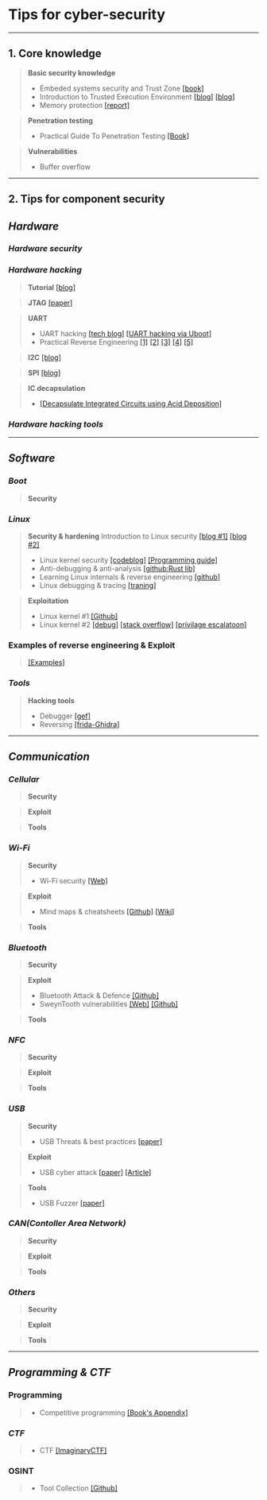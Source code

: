# Tips for cyber-security

***
## 1. Core knowledge
> **Basic security knowledge**
> - Embeded systems security and Trust Zone [[book]](https://embeddedsecurity.io/introduction)
> - Introduction to Trusted Execution Environment [[blog]](https://sergioprado.blog/introduction-to-trusted-execution-environment-tee-arm-trustzone/) [[blog]](https://www.riscure.com/tee-security-samsung-teegris-part-1/)
> - Memory protection [[report]](https://cyber-itl.org/2019/08/26/iot-data-writeup.html)

> **Penetration testing**
> - Practical Guide To Penetration Testing [[Book]](https://gbhackers.com/wp-content/uploads/2022/08/The-Hacker-Playbook-2_-Practical-Guide-To-Penetration-Testing-PDFDrive-.pdf)

> **Vulnerabilities**
> - Buffer overflow

***
## 2. Tips for component security
## ***Hardware***
### ***Hardware security***
### ***Hardware hacking***
> **Tutorial** [[blog]](https://ivanorsolic.github.io/tags/hardware-hacking/ "Hardware Hacking")

> **JTAG** [[paper]](https://www.researchgate.net/publication/329373688_Exploiting_JTAG_and_its_mitigation_in_IOT_A_survey "Exploiting JTAG and its mitigation in IOT: A survey")

> **UART** 
> - UART hacking [[tech blog]](https://web.archive.org/web/20210116054244/https://techblog.mediaservice.net/2019/03/a-journey-into-iot-hardware-hacking-uart/ "A journey into IoT – Hardware hacking: UART")  [[UART hacking via Uboot]](https://voidstarsec.com/blog/uart-uboot-and-usb)
> - Practical Reverse Engineering [[1]](https://jcjc-dev.com/2016/04/08/reversing-huawei-router-1-find-uart/)  [[2]](https://jcjc-dev.com/2016/04/29/reversing-huawei-router-2-scouting-firmware/) [[3]](https://jcjc-dev.com/2016/05/23/reversing-huawei-3-sniffing/) [[4]](https://jcjc-dev.com/2016/06/08/reversing-huawei-4-dumping-flash/) [[5]](https://jcjc-dev.com/2016/12/14/reversing-huawei-5-reversing-firmware/)

> **I2C** [[blog]](https://security.humanativaspa.it/a-journey-into-iot-chip-identification-busside-and-i2c/ "A journey into IoT – Chip identification, BUSSide, and I2C")

> **SPI** [[blog]](https://www.iotpentest.com/2019/06/dumping-firmware-from-device-using.html?m=1)

> **IC decapsulation**
> - [[Decapsulate Integrated Circuits using Acid Deposition]](https://jcjc-dev.com/2020/10/20/learning-to-decap-ics/)

### ***Hardware hacking tools***


***

## ***Software***
### ***Boot***
> **Security**
>   

### ***Linux***
> **Security & hardening**
Introduction to Linux security [[blog #1]](https://sergioprado.blog/introduction-embedded-linux-security-part-1/) [[blog #2]](https://sergioprado.blog/introduction-embedded-linux-security-part-2/)
> - Linux kernel security [[codeblog]](https://outflux.net/blog/archives/category/kernel/ "codeblog") [[Programming guide]](https://sysprog21.github.io/lkmpg/)
> - Anti-debugging & anti-analysis [[github:Rust lib]](https://github.com/0xor0ne/debugoff)
> - Learning Linux internals & reverse engineering [[github]](https://github.com/michalmalik/linux-re-101 "A collection of resources for linux reverse engineering")
> - Linux debugging & tracing [[traning]](https://bootlin.com/doc/training/debugging/debugging-slides.pdf)

> **Exploitation**
> - Linux kernel #1 [[Github]](https://github.com/xairy/linux-kernel-exploitation "xairy/linux-kernel-exploitation") 
> - Linux kernel #2 [[debug]](https://blog.k3170makan.com/2020/11/linux-kernel-exploitation-0x0-debugging.html?m=1) [[stack overflow]](http://blog.k3170makan.com/2020/11/linux-kernel-exploitation-0x1-smashing.html?m=1) [[privilage escalatoon]](https://blog.k3170makan.com/2021/01/linux-kernel-exploitation-0x2.html?m=1)


### Examples of reverse engineering & Exploit
> [[Examples]](https://github.com/updf83/Public-directly/blob/main/Tips%20for%20cyber-security/Reverse%20engineering%20and%20exploit.md)

### ***Tools***
> **Hacking tools**
> - Debugger [[gef]](https://github.com/bata24/gef "bata24/gef")
> - Reversing [[frida-Ghidra]](https://security.humanativaspa.it/ghidra2frida-the-new-bridge-between-ghidra-and-frida/)

***

## ***Communication***
### ***Cellular***
> **Security**
>

> **Exploit**
>

> **Tools**
>

### ***Wi-Fi***
> **Security**
> - Wi-Fi security [[Web]](https://tbhaxor.com/offensive-wifi-security/ "Offensive Wi-Fi Security")

> **Exploit**
> - Mind maps & cheatsheets [[Github]](https://github.com/koutto/pi-pwnbox-rogueap "koutto/pi-pwnbox-rogueap") [[Wiki]](https://github.com/koutto/pi-pwnbox-rogueap/wiki "koutto/pi-pwnbox-rogueap")

> **Tools**
>

### ***Bluetooth***
> **Security**
>

> **Exploit**
> - Bluetooth Attack & Defence [[Github]](https://github.com/Charmve/BLE-Security-Attack-Defence "Charmve/BLE-Security-Attack-Defence")
> - SweynTooth vulnerabilities [[Web]](https://asset-group.github.io/disclosures/sweyntooth/ "Unleashing Mayhem over Bluetooth Low Energy") [[Github]](https://github.com/Matheus-Garbelini/sweyntooth_bluetooth_low_energy_attacks "Matheus-Garbelini/sweyntooth_bluetooth_low_energy_attacks")

> **Tools**


### ***NFC***
> **Security**
>

> **Exploit**
>

> **Tools**
>

### ***USB***
> **Security**
> - USB Threats & best practices [[paper]](https://honeywellprocess.blob.core.windows.net/public/Marketing/White-Paper-USB-Security-Myths-vs-Reality.pdf "Latest USB Security Threats & Best Practices to Follow")

> **Exploit**
> - USB cyber attack [[paper]](https://www.sciencedirect.com/science/article/pii/S0167404817301578 "USB-based attacks") [[Article]](https://www.bleepingcomputer.com/news/security/heres-a-list-of-29-different-types-of-usb-attacks/ "Here's a List of 29 Different Types of USB Attacks")

> **Tools**
> - USB Fuzzer [[paper]](https://nebelwelt.net/publications/files/20SEC3.pdf "USBFuzz: A Framework for Fuzzing USB Drivers by Device Emulation") 


### ***CAN(Contoller Area Network)***
> **Security**
>

> **Exploit**
>

> **Tools**
>

### ***Others***
> **Security**
>

> **Exploit**
>

> **Tools**
>

***

## ***Programming & CTF***
### **Programming**
> - Competitive programming [[Book's Appendix]](https://github.com/updf83/private-work/blob/main/Intelligence/Collection%20source.md "競技プログラミングの鉄則 ～アルゴリズムと思考力を高める 77 の技術～")

### ***CTF***
> - CTF [[ImaginaryCTF]](https://imaginaryctf.org "Daily CTF Challenges For Everyone:")

### **OSINT**
> - Tool Collection [[Github]](https://github.com/cipher387/osint_stuff_tool_collection "cipher387/osint_stuff_tool_collection")
